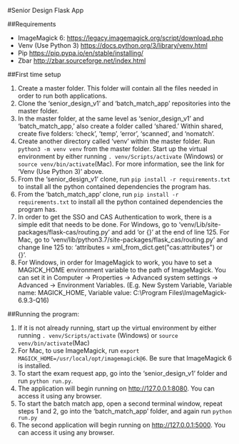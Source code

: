 #Senior Design Flask App 

##Requirements
- ImageMagick 6: https://legacy.imagemagick.org/script/download.php
- Venv (Use Python 3) https://docs.python.org/3/library/venv.html
- Pip https://pip.pypa.io/en/stable/installing/
- Zbar http://zbar.sourceforge.net/index.html

##First time setup
1. Create a master folder. This folder will contain all the files needed in order to run both applications.
2. Clone the ‘senior_design_v1’ and ‘batch_match_app’ repositories into the master folder.
3. In the master folder, at the same level as ‘senior_design_v1’ and ‘batch_match_app,’ also create a folder called ‘shared.’ Within shared, create five folders: ‘check’, ’temp’, ‘error’, ‘scanned’, and ‘nomatch’.
4. Create another directory called ‘venv’ within the master folder. Run `python3 -m venv venv` from the master folder. Start up the virtual environment by either running `. venv/Scripts/activate` (Windows) or `source venv/bin/activate`(Mac). For more information, see the link for ‘Venv (Use Python 3)’ above.
5. From the ‘senior_design_v1’ clone, run `pip install -r requirements.txt` to install all the python contained dependencies the program has.
6. From the ‘batch_match_app’ clone, run `pip install -r requirements.txt` to install all the python contained dependencies the program has.
7. In order to get the SSO and CAS Authentication to work, there is a simple edit that needs to be done. For Windows, go to ‘venv/Lib/site-packages/flask-cas/routing.py’ and add ‘or {}’ at the end of line 125. For Mac, go to ‘venv/lib/python3.7/site-packages/flask_cas/routing.py’ and change line 125 to: ‘attributes = xml_from_dict.get("cas:attributes") or {}’.
8. For Windows, in order for ImageMagick to work, you have to set a MAGICK_HOME environment variable to the path of ImageMagick. You can set it in Computer -> Properties -> Advanced system settings -> Advanced -> Environment Variables.
(E.g. New System Variable, Variable name: MAGICK_HOME, Variable value: C:\Program Files\ImageMagick-6.9.3-Q16)

##Running the program:
1. If it is not already running, start up the virtual environment by either running `. venv/Scripts/activate` (Windows) or `source venv/bin/activate`(Mac)
2. For Mac, to use ImageMagick, run `export MAGICK_HOME=/usr/local/opt/imagemagick@6`. Be sure that ImageMagick 6 is installed.
3. To start the exam request app, go into the ‘senior_design_v1’ folder and run `python run.py`.
4. The application will begin running on http://127.0.0.1:8080. You can access it using any browser.
5. To start the batch match app, open a second terminal window, repeat steps 1 and 2, go into the ‘batch_match_app’ folder, and again run `python run.py`
6. The second application will begin running on http://127.0.0.1:5000. You can access it using any browser.
